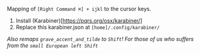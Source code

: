 Mapping of `[Right Command ⌘] + ijkl` to the cursor keys.

1. Install (Karabiner)[https://pqrs.org/osx/karabiner/]
1. Replace this karabiner.json at `[home]/.config/karabiner/`

*Also remaps `grave_accent_and_tilde` to `Shift`! For those of us who suffers from the `small European left Shift`*
